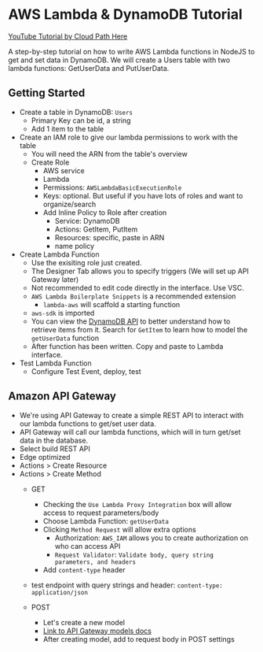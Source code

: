 # AWS Lambda & DynamoDB Tutorial

[YouTube Tutorial by Cloud Path Here](https://www.youtube.com/watch?v=ijyeE-pXFk0&t=1939s)

A step-by-step tutorial on how to write AWS Lambda functions in NodeJS to get and set data in DynamoDB.
We will create a Users table with two lambda functions: GetUserData and PutUserData.

## Getting Started
- Create a table in DynamoDB: `Users`
    - Primary Key can be id, a string
    - Add 1 item to the table
- Create an IAM role to give our lambda permissions to work with the table
    - You will need the ARN from the table's overview
    - Create Role
        - AWS service
        - Lambda
        - Permissions: `AWSLambdaBasicExecutionRole`
        - Keys: optional. But useful if you have lots of roles and want to organize/search
        - Add Inline Policy to Role after creation
            - Service: DynamoDB
            - Actions: GetItem, PutItem
            - Resources: specific, paste in ARN
            - name policy
- Create Lambda Function
    - Use the exisiting role just created.
    - The Designer Tab allows you to specify triggers (We will set up API Gateway later)
    - Not recommended to edit code directly in the interface. Use VSC.
    - `AWS Lambda Boilerplate Snippets` is a recommended extension
        - `lambda-aws` will scaffold a starting function
    - `aws-sdk` is imported 
    - You can view the [DynamoDB API](https://docs.aws.amazon.com/AWSJavaScriptSDK/latest/AWS/DynamoDB.html) to better understand how to retrieve items from it. Search for `GetItem` to learn how to model the `getUserData` function
    - After function has been written. Copy and paste to Lambda interface.
- Test Lambda Function
    - Configure Test Event, deploy, test

## Amazon API Gateway
- We're using API Gateway to create a simple REST API to interact with our lambda functions to get/set user data. 
- API Gateway will call our lambda functions, which will in turn get/set data in the database.
- Select build REST API
- Edge optimized 
- Actions > Create Resource
- Actions > Create Method
    - GET
        - Checking the `Use Lambda Proxy Integration` box will allow access to request parameters/body
        - Choose Lambda Function: `getUserData`
        - Clicking `Method Request` will allow extra options
            - Authorization: `AWS_IAM` allows you to create authorization on who can access API
            - `Request Validator`: `Validate body, query string parameters, and headers`
        - Add `content-type` header
    - test endpoint with query strings and header: `content-type: application/json`

    - POST
        - Let's create a new model
        - [Link to API Gateway models docs](https://www.youtube.com/redirect?redir_token=QUFFLUhqa3VjS1RQTTN5b295Qk0xVjM1amhvVzFyZEhDZ3xBQ3Jtc0tsN1hGR1Z4ZzJMLXBUUHRneU92aFRFcUpuaDUyTGMwRlJFYmoxS01JWmo1TGtYMEUtQWVyLThmVnJRcDZWMWp1U1FfbHBUNVVqTl9zaDlhXzdOdWpOZFFrZ1kyTDgwcy1rTEt3Nlh2TER3SFBNSkhQMA%3D%3D&q=https%3A%2F%2Fdocs.aws.amazon.com%2Fapigateway%2Flatest%2Fdeveloperguide%2Fmodels-mappings.html&v=Tc1YIOAbyS0&event=video_description)
        - After creating model, add to request body in POST settings